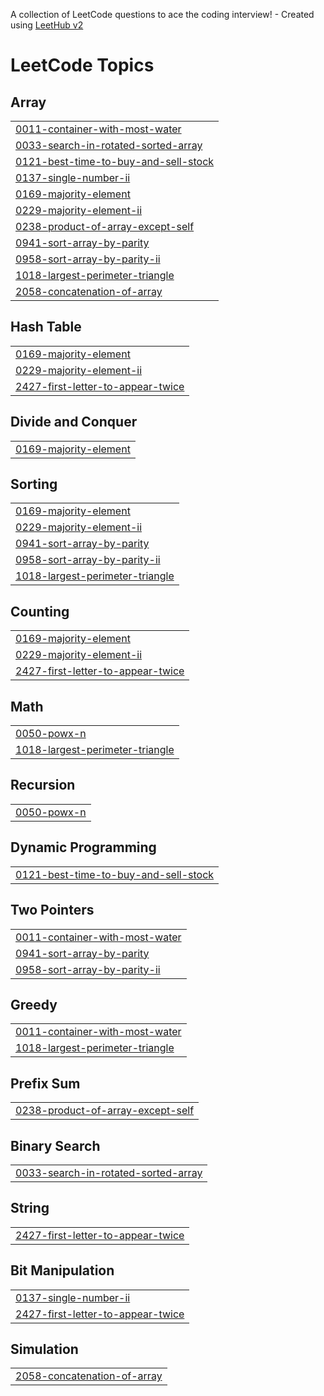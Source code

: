 A collection of LeetCode questions to ace the coding interview! - Created using [LeetHub v2](https://github.com/arunbhardwaj/LeetHub-2.0)
<!---LeetCode Topics Start-->
# LeetCode Topics
## Array
|  |
| ------- |
| [0011-container-with-most-water](https://github.com/vaibhavr54/LeetCode/tree/master/0011-container-with-most-water) |
| [0033-search-in-rotated-sorted-array](https://github.com/vaibhavr54/LeetCode/tree/master/0033-search-in-rotated-sorted-array) |
| [0121-best-time-to-buy-and-sell-stock](https://github.com/vaibhavr54/LeetCode/tree/master/0121-best-time-to-buy-and-sell-stock) |
| [0137-single-number-ii](https://github.com/vaibhavr54/LeetCode/tree/master/0137-single-number-ii) |
| [0169-majority-element](https://github.com/vaibhavr54/LeetCode/tree/master/0169-majority-element) |
| [0229-majority-element-ii](https://github.com/vaibhavr54/LeetCode/tree/master/0229-majority-element-ii) |
| [0238-product-of-array-except-self](https://github.com/vaibhavr54/LeetCode/tree/master/0238-product-of-array-except-self) |
| [0941-sort-array-by-parity](https://github.com/vaibhavr54/LeetCode/tree/master/0941-sort-array-by-parity) |
| [0958-sort-array-by-parity-ii](https://github.com/vaibhavr54/LeetCode/tree/master/0958-sort-array-by-parity-ii) |
| [1018-largest-perimeter-triangle](https://github.com/vaibhavr54/LeetCode/tree/master/1018-largest-perimeter-triangle) |
| [2058-concatenation-of-array](https://github.com/vaibhavr54/LeetCode/tree/master/2058-concatenation-of-array) |
## Hash Table
|  |
| ------- |
| [0169-majority-element](https://github.com/vaibhavr54/LeetCode/tree/master/0169-majority-element) |
| [0229-majority-element-ii](https://github.com/vaibhavr54/LeetCode/tree/master/0229-majority-element-ii) |
| [2427-first-letter-to-appear-twice](https://github.com/vaibhavr54/LeetCode/tree/master/2427-first-letter-to-appear-twice) |
## Divide and Conquer
|  |
| ------- |
| [0169-majority-element](https://github.com/vaibhavr54/LeetCode/tree/master/0169-majority-element) |
## Sorting
|  |
| ------- |
| [0169-majority-element](https://github.com/vaibhavr54/LeetCode/tree/master/0169-majority-element) |
| [0229-majority-element-ii](https://github.com/vaibhavr54/LeetCode/tree/master/0229-majority-element-ii) |
| [0941-sort-array-by-parity](https://github.com/vaibhavr54/LeetCode/tree/master/0941-sort-array-by-parity) |
| [0958-sort-array-by-parity-ii](https://github.com/vaibhavr54/LeetCode/tree/master/0958-sort-array-by-parity-ii) |
| [1018-largest-perimeter-triangle](https://github.com/vaibhavr54/LeetCode/tree/master/1018-largest-perimeter-triangle) |
## Counting
|  |
| ------- |
| [0169-majority-element](https://github.com/vaibhavr54/LeetCode/tree/master/0169-majority-element) |
| [0229-majority-element-ii](https://github.com/vaibhavr54/LeetCode/tree/master/0229-majority-element-ii) |
| [2427-first-letter-to-appear-twice](https://github.com/vaibhavr54/LeetCode/tree/master/2427-first-letter-to-appear-twice) |
## Math
|  |
| ------- |
| [0050-powx-n](https://github.com/vaibhavr54/LeetCode/tree/master/0050-powx-n) |
| [1018-largest-perimeter-triangle](https://github.com/vaibhavr54/LeetCode/tree/master/1018-largest-perimeter-triangle) |
## Recursion
|  |
| ------- |
| [0050-powx-n](https://github.com/vaibhavr54/LeetCode/tree/master/0050-powx-n) |
## Dynamic Programming
|  |
| ------- |
| [0121-best-time-to-buy-and-sell-stock](https://github.com/vaibhavr54/LeetCode/tree/master/0121-best-time-to-buy-and-sell-stock) |
## Two Pointers
|  |
| ------- |
| [0011-container-with-most-water](https://github.com/vaibhavr54/LeetCode/tree/master/0011-container-with-most-water) |
| [0941-sort-array-by-parity](https://github.com/vaibhavr54/LeetCode/tree/master/0941-sort-array-by-parity) |
| [0958-sort-array-by-parity-ii](https://github.com/vaibhavr54/LeetCode/tree/master/0958-sort-array-by-parity-ii) |
## Greedy
|  |
| ------- |
| [0011-container-with-most-water](https://github.com/vaibhavr54/LeetCode/tree/master/0011-container-with-most-water) |
| [1018-largest-perimeter-triangle](https://github.com/vaibhavr54/LeetCode/tree/master/1018-largest-perimeter-triangle) |
## Prefix Sum
|  |
| ------- |
| [0238-product-of-array-except-self](https://github.com/vaibhavr54/LeetCode/tree/master/0238-product-of-array-except-self) |
## Binary Search
|  |
| ------- |
| [0033-search-in-rotated-sorted-array](https://github.com/vaibhavr54/LeetCode/tree/master/0033-search-in-rotated-sorted-array) |
## String
|  |
| ------- |
| [2427-first-letter-to-appear-twice](https://github.com/vaibhavr54/LeetCode/tree/master/2427-first-letter-to-appear-twice) |
## Bit Manipulation
|  |
| ------- |
| [0137-single-number-ii](https://github.com/vaibhavr54/LeetCode/tree/master/0137-single-number-ii) |
| [2427-first-letter-to-appear-twice](https://github.com/vaibhavr54/LeetCode/tree/master/2427-first-letter-to-appear-twice) |
## Simulation
|  |
| ------- |
| [2058-concatenation-of-array](https://github.com/vaibhavr54/LeetCode/tree/master/2058-concatenation-of-array) |
<!---LeetCode Topics End-->